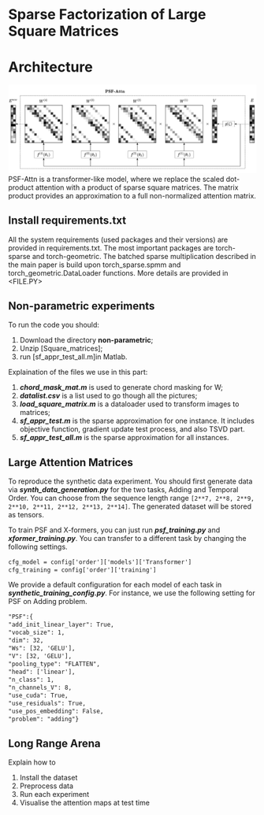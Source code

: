 # Sparse Factorization of Large Square Matrices
# **Architecture**
![Architeture of PSF](https://github.com/RuslanKhalitov/SparseFactorization/blob/master/psf.png)
PSF-Attn is a transformer-like model, where we replace the scaled dot-product attention with a product of sparse square matrices. The matrix product provides an approximation to a full non-normalized attention matrix.

## Install requirements.txt
All the system requirements (used packages and their versions) are provided in requirements.txt.
The most important packages are torch-sparse and torch-geometric. The batched sparse multiplication described in the main paper is build upon torch_sparse.spmm and torch_geometric.DataLoader functions. More details are provided in <FILE.PY>

## Non-parametric experiments
To run the code you should:
1. Download the directory **non-parametric**;
2. Unzip [Square_matrices];
3. run [sf_appr_test_all.m]in Matlab.

Explaination of the files we use in this part:
1. ***chord_mask_mat.m*** is used to generate chord masking for W;
2. ***datalist.csv*** is a list used to go though all the pictures;
3. ***load_square_matrix.m*** is a dataloader used to transform images to matrices;
4. ***sf_appr_test.m*** is the sparse approximation for one instance. It includes objective function, gradient update test process, and also TSVD part.
5. ***sf_appr_test_all.m*** is the sparse approximation for all instances.

## Large Attention Matrices
To reproduce the synthetic data experiment. You should first generate data via ***synth_data_generation.py*** for the two tasks, Adding and Temporal Order.  You can choose from the sequence length range `[2**7, 2**8, 2**9, 2**10, 2**11, 2**12, 2**13, 2**14]`. The generated dataset will be stored as tensors. 

To train PSF and X-formers, you can just run ***psf_training.py*** and ***xformer_training.py***. You can transfer to a different task by changing the following settings.

    cfg_model = config['order']['models']['Transformer']  
    cfg_training = config['order']['training']

We provide a default configuration for each model of each task in ***synthetic_training_config.py***. For instance, we use the following setting for PSF on Adding problem.

    "PSF":{  
    "add_init_linear_layer": True,  
    "vocab_size": 1,  
    "dim": 32,  
    "Ws": [32, 'GELU'],  
    "V": [32, 'GELU'],  
    "pooling_type": "FLATTEN",  
    "head": ['linear'],  
    "n_class": 1,  
    "n_channels_V": 8,  
    "use_cuda": True,  
    "use_residuals": True,  
    "use_pos_embedding": False,  
    "problem": "adding"}

## Long Range Arena
Explain how to 
  1) Install the dataset
  2) Preprocess data
  3) Run each experiment
  4) Visualise the attention maps at test time

